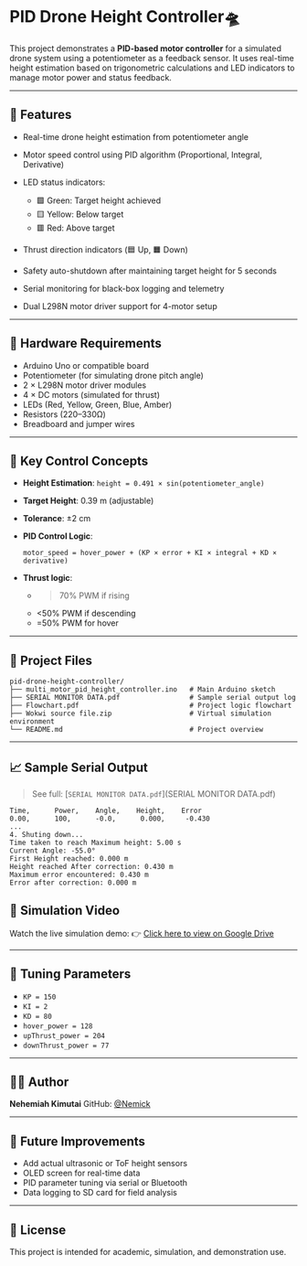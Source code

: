 # PID Drone Height Controller🛸 

This project demonstrates a **PID-based motor controller** for a simulated drone system using a potentiometer as a feedback sensor. It uses real-time height estimation based on trigonometric calculations and LED indicators to manage motor power and status feedback.

---

## 🚀 Features

* Real-time drone height estimation from potentiometer angle
* Motor speed control using PID algorithm (Proportional, Integral, Derivative)
* LED status indicators:

  * 🟩 Green: Target height achieved
  * 🟨 Yellow: Below target
  * 🟥 Red: Above target
* Thrust direction indicators (🟦 Up, 🟧 Down)
* Safety auto-shutdown after maintaining target height for 5 seconds
* Serial monitoring for black-box logging and telemetry
* Dual L298N motor driver support for 4-motor setup

---

## 🔧 Hardware Requirements

* Arduino Uno or compatible board
* Potentiometer (for simulating drone pitch angle)
* 2 × L298N motor driver modules
* 4 × DC motors (simulated for thrust)
* LEDs (Red, Yellow, Green, Blue, Amber)
* Resistors (220–330Ω)
* Breadboard and jumper wires

---

## 📐 Key Control Concepts

* **Height Estimation**: `height = 0.491 × sin(potentiometer_angle)`
* **Target Height**: 0.39 m (adjustable)
* **Tolerance**: ±2 cm
* **PID Control Logic**:

  ```
  motor_speed = hover_power + (KP × error + KI × integral + KD × derivative)
  ```
* **Thrust logic**:

  * > 70% PWM if rising
  * <50% PWM if descending
  * \=50% PWM for hover

---

## 📁 Project Files

```
pid-drone-height-controller/
├── multi_motor_pid_height_controller.ino   # Main Arduino sketch
├── SERIAL MONITOR DATA.pdf                 # Sample serial output log
├── Flowchart.pdf                           # Project logic flowchart
├── Wokwi source file.zip                   # Virtual simulation environment
└── README.md                               # Project overview
```

---

## 📈 Sample Serial Output

> See full: \[`SERIAL MONITOR DATA.pdf`]\(SERIAL MONITOR DATA.pdf)

```
Time,      Power,    Angle,    Height,    Error
0.00,      100,      -0.0,      0.000,     -0.430
...
4. Shuting down...
Time taken to reach Maximum height: 5.00 s
Current Angle: -55.0°
First Height reached: 0.000 m
Height reached After correction: 0.430 m
Maximum error encountered: 0.430 m
Error after correction: 0.000 m
```

## 🎥 Simulation Video

Watch the live simulation demo:
👉 [Click here to view on Google Drive](https://drive.google.com/file/d/175ymC1blj4Ponb_DDwkFx8deSn1rvoea/view?usp=sharing)

---

## 🧪 Tuning Parameters

* `KP = 150`
* `KI = 2`
* `KD = 80`
* `hover_power = 128`
* `upThrust_power = 204`
* `downThrust_power = 77`

---

## 👨‍💻 Author

**Nehemiah Kimutai**
GitHub: [@Nemick](https://github.com/Nemick)

---

## 📌 Future Improvements

* Add actual ultrasonic or ToF height sensors
* OLED screen for real-time data
* PID parameter tuning via serial or Bluetooth
* Data logging to SD card for field analysis

---

## 📜 License

This project is intended for academic, simulation, and demonstration use.
